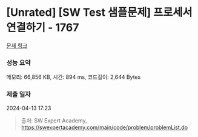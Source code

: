 # [Unrated] [SW Test 샘플문제] 프로세서 연결하기 - 1767 

[문제 링크](https://swexpertacademy.com/main/code/problem/problemDetail.do?contestProbId=AV4suNtaXFEDFAUf) 

### 성능 요약

메모리: 66,856 KB, 시간: 894 ms, 코드길이: 2,644 Bytes

### 제출 일자

2024-04-13 17:23



> 출처: SW Expert Academy, https://swexpertacademy.com/main/code/problem/problemList.do